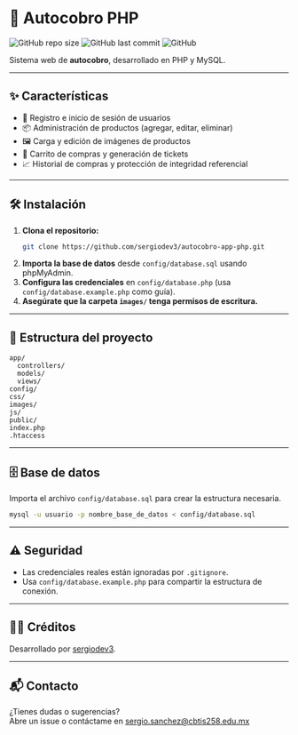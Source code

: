 # 🚀 Autocobro PHP

![GitHub repo size](https://img.shields.io/github/repo-size/sergiodev3/autocobro-app-php)
![GitHub last commit](https://img.shields.io/github/last-commit/sergiodev3/autocobro-app-php)
![GitHub](https://img.shields.io/github/license/sergiodev3/autocobro-app-php)

Sistema web de **autocobro**, desarrollado en PHP y MySQL.

---

## ✨ Características

- 👤 Registro e inicio de sesión de usuarios
- 📦 Administración de productos (agregar, editar, eliminar)
- 🖼️ Carga y edición de imágenes de productos
- 🛒 Carrito de compras y generación de tickets
- 📈 Historial de compras y protección de integridad referencial

---

## 🛠️ Instalación

1. **Clona el repositorio:**
   ```bash
   git clone https://github.com/sergiodev3/autocobro-app-php.git
   ```
2. **Importa la base de datos** desde `config/database.sql` usando phpMyAdmin.
3. **Configura las credenciales** en `config/database.php` (usa `config/database.example.php` como guía).
4. **Asegúrate que la carpeta `images/` tenga permisos de escritura.**

---

## 📁 Estructura del proyecto

```plaintext
app/
  controllers/
  models/
  views/
config/
css/
images/
js/
public/
index.php
.htaccess
```

---

## 🗄️ Base de datos

Importa el archivo `config/database.sql` para crear la estructura necesaria.

```bash
mysql -u usuario -p nombre_base_de_datos < config/database.sql
```

---

## ⚠️ Seguridad

- Las credenciales reales están ignoradas por `.gitignore`.
- Usa `config/database.example.php` para compartir la estructura de conexión.

---

## 👨‍💻 Créditos

Desarrollado por [sergiodev3](https://github.com/sergiodev3).

---

## 📬 Contacto

¿Tienes dudas o sugerencias?  
Abre un issue o contáctame en [sergio.sanchez@cbtis258.edu.mx](mailto:sergio.sanchez@cbtis258.edu.mx)
